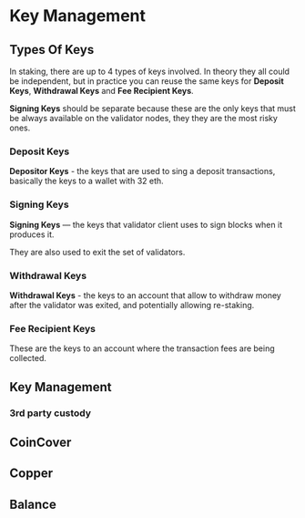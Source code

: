 # Key Management

## Types Of Keys

In staking, there are up to 4 types of keys involved. In theory they all could be independent, but in practice you can reuse the same keys for **Deposit Keys**, **Withdrawal Keys** and **Fee Recipient Keys**.

**Signing Keys** should be separate because these are the only keys that must be always available on the validator nodes, they they are the most risky ones.

### Deposit Keys

**Depositor Keys** - the keys that are used to sing a deposit transactions, basically the keys to a wallet with 32 eth.

### Signing Keys

**Signing Keys** — the keys that validator client uses to sign blocks when it produces it.

They are also used to exit the set of validators.

### Withdrawal Keys

**Withdrawal Keys** - the keys to an account that allow to withdraw money after the validator was exited, and potentially allowing re-staking.

### Fee Recipient Keys

These are the keys to an account where the transaction fees are being collected.

## Key Management

### 3rd party custody

## CoinCover

## Copper

## Balance
